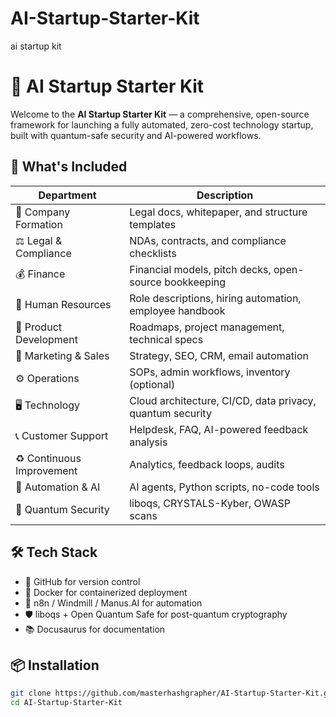 # AI-Startup-Starter-Kit
ai startup kit
# 🧠 AI Startup Starter Kit

Welcome to the **AI Startup Starter Kit** — a comprehensive, open-source framework for launching a fully automated, zero-cost technology startup, built with quantum-safe security and AI-powered workflows.

## 🚀 What's Included

| Department             | Description                                                  |
|------------------------|--------------------------------------------------------------|
| 🏢 Company Formation    | Legal docs, whitepaper, and structure templates              |
| ⚖️ Legal & Compliance   | NDAs, contracts, and compliance checklists                   |
| 💰 Finance              | Financial models, pitch decks, open-source bookkeeping       |
| 👥 Human Resources      | Role descriptions, hiring automation, employee handbook      |
| 🔧 Product Development  | Roadmaps, project management, technical specs                |
| 📣 Marketing & Sales    | Strategy, SEO, CRM, email automation                         |
| ⚙️ Operations           | SOPs, admin workflows, inventory (optional)                  |
| 🖥 Technology           | Cloud architecture, CI/CD, data privacy, quantum security    |
| 📞 Customer Support     | Helpdesk, FAQ, AI-powered feedback analysis                  |
| ♻️ Continuous Improvement | Analytics, feedback loops, audits                          |
| 🤖 Automation & AI      | AI agents, Python scripts, no-code tools                     |
| 🔐 Quantum Security     | liboqs, CRYSTALS-Kyber, OWASP scans                          |

## 🛠 Tech Stack

- 📂 GitHub for version control
- 🐳 Docker for containerized deployment
- 🔁 n8n / Windmill / Manus.AI for automation
- 🛡 liboqs + Open Quantum Safe for post-quantum cryptography
- 📚 Docusaurus for documentation

## 📦 Installation

```bash
git clone https://github.com/masterhashgrapher/AI-Startup-Starter-Kit.git
cd AI-Startup-Starter-Kit
